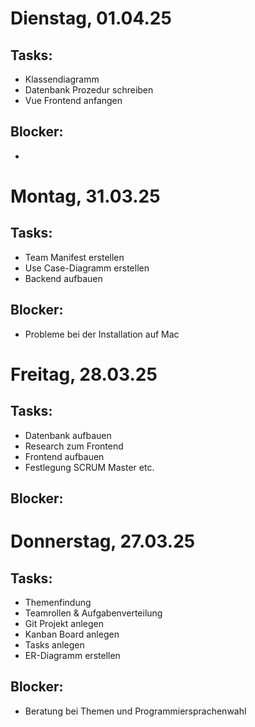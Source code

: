 # Dienstag, 01.04.25

## Tasks:
- Klassendiagramm
- Datenbank Prozedur schreiben
- Vue Frontend anfangen
  
## Blocker:
-

# Montag, 31.03.25

## Tasks:
- Team Manifest erstellen
- Use Case-Diagramm erstellen
- Backend aufbauen

## Blocker:
- Probleme bei der Installation auf Mac

# Freitag, 28.03.25

## Tasks:
- Datenbank aufbauen
- Research zum Frontend
- Frontend aufbauen
- Festlegung SCRUM Master etc.

## Blocker:

# Donnerstag, 27.03.25

## Tasks:
- Themenfindung
- Teamrollen & Aufgabenverteilung
- Git Projekt anlegen
- Kanban Board anlegen
- Tasks anlegen
- ER-Diagramm erstellen

## Blocker:
- Beratung bei Themen und Programmiersprachenwahl
